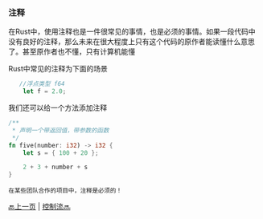 ### 注释

在Rust中，使用注释也是一件很常见的事情，也是必须的事情。如果一段代码中没有良好的注释，那么未来在很大程度上只有这个代码的原作者能读懂什么意思了。甚至原作者也不懂，只有计算机能懂

Rust中常见的注释为下面的场景

```rust
   //浮点类型 f64
    let f = 2.0; 
```

我们还可以给一个方法添加注释

```rust
/**
 * 声明一个带返回值，带参数的函数
 */
fn five(number: i32) -> i32 {
    let s = { 100 + 20 };

    2 + 3 + number + s
}
```


```
在某些团队合作的项目中，注释是必须的！
```

[🔙上一页](3.3function.md) | [控制流🔜](3.5control_flow.md)